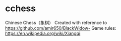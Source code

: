 # cchess
Chinese Chess（象棋）
Created with reference to https://github.com/amir650/BlackWidow-
Game rules: https://en.wikipedia.org/wiki/Xiangqi
